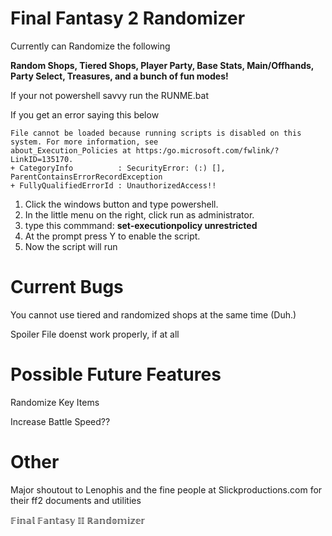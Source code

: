 # Final Fantasy 2 Randomizer

Currently can Randomize the following 

**Random Shops, Tiered Shops, Player Party, Base Stats, Main/Offhands, Party Select, Treasures, and a bunch of fun modes!**

If your not powershell savvy run the RUNME.bat

If you get an error saying this below

    File cannot be loaded because running scripts is disabled on this system. For more information, see
    about_Execution_Policies at https:/go.microsoft.com/fwlink/?LinkID=135170.
    + CategoryInfo          : SecurityError: (:) [], ParentContainsErrorRecordException
    + FullyQualifiedErrorId : UnauthorizedAccess!! 

1. Click the windows button and type powershell.
2. In the little menu on the right, click run as administrator.
3. type this commmand:	**set-executionpolicy unrestricted**
4. At the prompt press Y to enable the script.
5. Now the script will run
     
# Current Bugs

You cannot use tiered and randomized shops at the same time (Duh.)

Spoiler File doenst work properly, if at all

# Possible Future Features

Randomize Key Items

Increase Battle Speed??

# Other

Major shoutout to Lenophis and the fine people at Slickproductions.com for their ff2 documents and utilities
             
𝔽𝕚𝕟𝕒𝕝 𝔽𝕒𝕟𝕥𝕒𝕤𝕪 𝕀𝕀 ℝ𝕒𝕟𝕕𝕠𝕞𝕚𝕫𝕖𝕣
